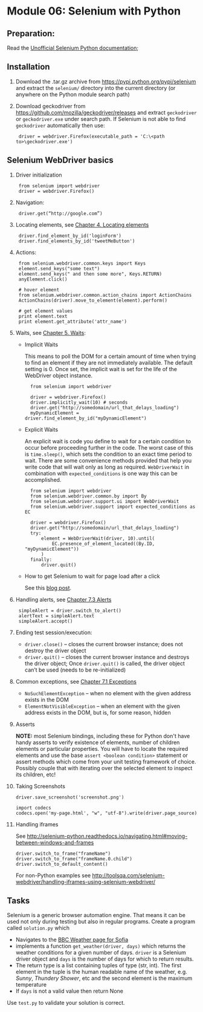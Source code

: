 # Module 06: Selenium with Python

## Preparation:

Read the
[Unofficial Selenium Python documentation](http://selenium-python.readthedocs.io/);

## Installation

1. Download the .tar.gz archive from https://pypi.python.org/pypi/selenium and
   extract the `selenium/` directory into the current directory (or anywhere on the
   Python module search path)
2. Download geckodriver from https://github.com/mozilla/geckodriver/releases and
   extract `geckodriver` or `geckodriver.exe` under search path. If Selenium is not
   able to find `geckodriver` automatically then use:

        driver = webdriver.Firefox(executable_path = 'C:\<path to>\geckodriver.exe')

## Selenium WebDriver basics

1. Driver initialization

        from selenium import webdriver
        driver = webdriver.Firefox()

2. Navigation:

        driver.get(“http://google.com”)


3. Locating elements, see
   [Chapter 4. Locating elements](http://selenium-python.readthedocs.io/locating-elements.html)

        driver.find_element_by_id('loginForm')
        driver.find_elements_by_id('tweetMeButton')

4. Actions:

        from selenium.webdriver.common.keys import Keys
        element.send_keys("some text")
        element.send_keys(" and then some more", Keys.RETURN)
        anyElement.click()
        
        # hover element
        from selenium.webdriver.common.action_chains import ActionChains
        ActionChains(driver).move_to_element(element).perform()
        
        # get element values
        print element.text
        print element.get_attribute('attr_name')

5. Waits, see [Chapter 5. Waits](http://selenium-python.readthedocs.io/waits.html):

    - Implicit Waits

        This means to poll the DOM for a certain amount of time when trying to find an element
        if they are not immediately available. The default setting is 0. Once set, the implicit
        wait is set for the life of the WebDriver object instance.


            from selenium import webdriver

            driver = webdriver.Firefox()
            driver.implicitly_wait(10) # seconds
            driver.get("http://somedomain/url_that_delays_loading")
            myDynamicElement = driver.find_element_by_id("myDynamicElement")


    - Explicit Waits

        An explicit wait is code you define to wait for a certain condition to occur before proceeding
        further in the code. The worst case of this is `time.sleep()`, which sets the condition to an
        exact time period to wait. There are some convenience methods provided that help you write code
        that will wait only as long as required. `WebDriverWait` in combination with `expected_conditions`
        is one way this can be accomplished.

            from selenium import webdriver
            from selenium.webdriver.common.by import By
            from selenium.webdriver.support.ui import WebDriverWait
            from selenium.webdriver.support import expected_conditions as EC

            driver = webdriver.Firefox()
            driver.get("http://somedomain/url_that_delays_loading")
            try:
                element = WebDriverWait(driver, 10).until(
                    EC.presence_of_element_located((By.ID, "myDynamicElement"))
                )
            finally:
                driver.quit()

    - How to get Selenium to wait for page load after a click

        See this
        [blog post](http://www.obeythetestinggoat.com/how-to-get-selenium-to-wait-for-page-load-after-a-click.html).


6. Handling alerts, see
   [Chapter 7.3 Alerts](http://selenium-python.readthedocs.io/api.html#module-selenium.webdriver.common.alert)


        simpleAlert = driver.switch_to_alert()
        alertText = simpleAlert.text
        simpleAlert.accept()


7. Ending test session/execution:
    - `driver.close()` – closes the current browser instance; does not destroy the driver object
    - `driver.quit()` – closes the current browser instance and destroys the driver object;
      Once `driver.quit()` is called, the driver object can’t be used (needs to be re-initialized)

8. Common exceptions, see
   [Chapter 7.1 Exceptions](http://selenium-python.readthedocs.io/api.html#module-selenium.common.exceptions)
    - `NoSuchElementException` – when no element with the given address exists in the DOM
    - `ElementNotVisibleException` – when an element with the given address exists in the DOM, but is, for some reason, hidden

9. Asserts

    **NOTE:** most Selenium bindings, including these for Python don't have handy asserts to verify
    existence of elements, number of children elements or particular properties. You will have to
    locate the required elements and use the base `assert <boolean condition>` statement or assert
    methods which come from your unit testing framework of choice. Possibly couple that with iterating
    over the selected element to inspect its children, etc!

10. Taking Screenshots

        driver.save_screenshot('screenshot.png')
        
        import codecs
        codecs.open('my-page.html', "w", "utf-8").write(driver.page_source)

11. Handling iframes

    See http://selenium-python.readthedocs.io/navigating.html#moving-between-windows-and-frames

        driver.switch_to_frame("frameName")
        driver.switch_to_frame("frameName.0.child")
        driver.switch_to_default_content()

    For non-Python examples see http://toolsqa.com/selenium-webdriver/handling-iframes-using-selenium-webdriver/


## Tasks

Selenium is a generic browser automation engine. That means it can be used not
only during testing but also in regular programs. Create a program called
`solution.py` which

* Navigates to the [BBC Weather page for Sofia](http://www.bbc.com/weather/727011)
* implements a function `get_weather(driver, days)` which returns the weather conditions for
  a given number of days. `driver` is a Selenium driver object and `days` is the number of days
  for which to return results.
* The return type is a list containing tuples of type (str, int).
  The first element in the tuple is the human readable name of the weather, e.g. *Sunny*,
  *Thundery Shower*, etc and the second element is the maximum temperature
* If `days` is not a valid value then return None

Use `test.py` to validate your solution is correct.
